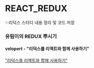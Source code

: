 # REACT_REDUX
✨리덕스 스터디 내용 정리 및 코드 저장

### 유림이의 REDUX 뿌시기

#### velopert - "리덕스를 리액트와 함께 사용하기"

["리덕스를 리액트와 함께 사용하기"](https://velog.io/@velopert/Redux-3-%EB%A6%AC%EB%8D%95%EC%8A%A4%EB%A5%BC-%EB%A6%AC%EC%95%A1%ED%8A%B8%EC%99%80-%ED%95%A8%EA%BB%98-%EC%82%AC%EC%9A%A9%ED%95%98%EA%B8%B0-nvjltahf5e)
